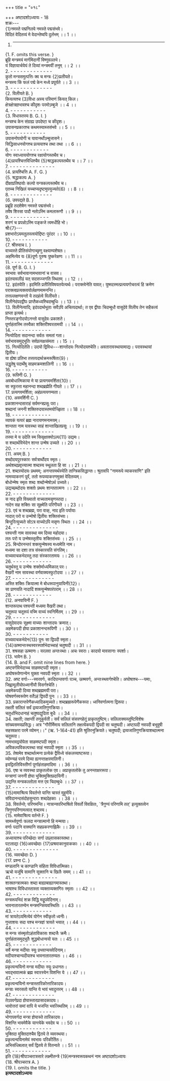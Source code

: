 +++
title = "०१८"

+++
अष्टादशोऽध्यायः - 18  
शक्रः---  
{1}नमस्ते पद्मनिलये नमस्ते पद्मसंभवे।  
विदितं वेदितव्यं मे वेदान्तेष्वपि दुर्लभम् ।। 1 ।।  
1. - - - - - - - - - - - -  
{1. F. omits this verse. }  
ब्रूहि मन्त्रमयं मार्गमिदानीं विष्णुवल्लभे।  
यं विज्ञायार्चयेयं ते दिव्यां मन्त्रमयीं तनुम् ।। 2 ।।  
2. - - - - - - - - - - - - -  
कुतो मन्त्रसमुत्पत्तिः क्व च मन्त्रः {2}प्रलीयते।  
मन्त्रस्य किं फलं पद्मे केन मध्ये प्रपूर्यते ।। 3 ।।  
3. - - - - - - - - - - - - -  
{2. विलीयते B. }  
कियत्यश्च {3}विधा अस्य परिमाणं कियत् किल।  
क्षेत्रक्षेत्रज्ञभावश्च कीदृशः परमोऽम्बुजे ।। 4 ।।  
4. - - - - - - - - - - -  
{3. विधास्तस्य B. G. I. }  
मन्त्रश्च केन संग्राह्य उपदेष्टा च कीदृशः।  
उपासनप्रकारश्च कथमस्याब्जसंभवे ।। 5 ।।  
5. - - - - - - - - - - -  
उपासनोपयोगी च यावानर्थोऽम्बुजासने।  
सिद्धिसाधनयोगश्च प्रत्ययाश्च तथा तथा ।। 6 ।।  
6. - - - - - - - - - - - -  
योगः स्वाध्याययोगश्च रक्षायोगस्तथैव च।  
{4}प्रायश्चित्तविधिश्चैव {5}श्राद्धकल्पस्तथैव च ।। 7 ।।  
7. - - - - - - - - - - - - - -  
{4. प्रायश्चित्ति A. F. G. }  
{5. श्रद्धाकल्पः A. }  
दीक्षाप्रतिष्ठयोः कल्पो यन्त्रकल्पस्तथैव च।  
एतच्च निखिलं यच्चाप्यदृष्टमुपयुज्यते{6} ।। 8 ।।  
8. - - - - - - - - - - - - -  
{6. उपपद्यते B. }  
प्रब्रूहि तदशेषेण नमस्ते पद्मसंभवे।  
तवैष शिरसा पादौ नतोऽस्मि कमलारूणौ ।। 9 ।।  
9. - - - - - - - - - - - -  
शरणं च प्रपन्नोऽस्मि पङ्कजे त्वमधीहि भो।  
श्रीः{7}---  
प्रशभारोऽयमतुलस्त्वयोद्दिष्टः पुरंदर ।। 10 ।।  
10. - - - - - - - - - - -  
{7. श्रीरुवाच I. }  
वाच्यस्ते प्रीतिसंयोगाच्छृणु वक्ष्याम्यशेषतः।  
अहमित्येव यः {8}पूर्णः पुरुषः पुष्करेक्षणः ।। 11 ।।  
11. - - - - - - - - - - - - -  
{8. पूर्ण B. G. I. }  
स्वभावः सर्वभावानामभावानां च वासव।  
इदंतयावलीढं यत् सदसज्जगति स्थितम् ।। 12 ।।  
12. इदंतयेति। इदमिति प्रतीतिविषयतयेत्यर्थः। पराक्त्वेनेति यावत्। युष्मदस्मत्प्रत्ययगोचरत्वं हि क्रमेण पराक्त्वप्रत्यक्त्वयोर्लक्षणमामनन्ति।  
तत्तल्लक्षणवन्तो ये तदहंत्वे विलीयते।  
विलीनेदंपदद्वीपः प्राप्तैकध्यश्चिदम्बुधिः ।। 13 ।।  
13. विलीनेत्यादि; इदंपदार्थभूताः सर्वेऽपि अचित्पदार्थाः; त एव द्वीपाः चिदम्बुधौ वासुदेवे विलीय तेन सहैकत्वं प्राप्ता इत्यर्थः।  
निस्तरङ्गोदयोऽनन्तो वासुदेवः प्रकाशते।  
पूर्णाहंतास्मि तस्यैका शक्तिरीश्वरतामयी ।। 14 ।।  
14. - - - - - - - - - - - -  
नित्योदिता सदानन्दा सर्वतः समतां गता।  
सर्वभावसमुद्भूतिः सर्वप्रत्यक्षसंमता ।। 15 ।।  
15. नित्योदितेति। उदयो द्विविधः---शान्तोदयः नित्योदयश्चेति। अवतारावस्थायामाद्यः। परावस्थायां द्वितीयः।  
या ह्येषा प्रतिभा तत्तत्पदार्थक्रमरूषिता{9}।  
उद्धृतेषु पदार्थेषु साहमक्रमशालिनी ।। 16 ।।  
16. - - - - - - - - - - -  
{9. रूपिणी G. }  
अवबोधात्मिकाया मे या प्रत्यगवमर्शिता{10}।  
सा स्फुरत्ता महानन्दा शब्दब्रह्मेति गीयते ।। 17 ।।  
17. प्रत्यगवमर्शिता; अहंप्रत्ययगम्यता।  
{10. अवमर्शिनी C. }  
प्रकाशानन्दसाराहं सर्वमन्त्रप्रसूः परा।  
शब्दानां जननी शक्तिरुदयास्तमयोज्झिता ।। 18 ।।  
18. - - - - - - - - - - - -  
व्यापकं यत्परं ब्रह्म नारायणमनामयम्।  
शान्तता नाम यावस्था साहं शान्ताखिलप्रसूः ।। 19 ।।  
19. - - - - - - - - - - - - -  
तस्या मे य उदेति स्म सिसृक्षाक्योऽल्प{11} उद्यमः।  
स शब्दार्थविभेदेन शान्त उन्मेष उच्यते ।। 20 ।।  
20. - - - - - - - - - - - -  
{11. अयम् B. }  
शब्दोदयपुरस्कारः सर्वत्रार्थोदय स्मृतः।  
अर्थशब्दप्रवृत्त्यात्मा शब्दस्य स्थूलता हि सा ।। 21 ।।  
21. शब्दस्योदयः प्रथमम्; अनन्तरमर्थस्येति तान्त्रिकसिद्धान्तः। श्रुतावपि "नामरूपे व्याकरवाणि" इति नामव्याकरणं पूर्वं, ततो रूपव्याकरणमुक्तं वेदितव्यम्।  
बोधोन्मेषः स्मृतः शब्दः शब्दोन्मेषोऽर्थ उच्यते।  
उद्यच्छब्दोदयः शक्तोः प्रथमः शान्ततात्मनः ।। 22 ।।  
22. - - - - - - - - - - - - -  
स नाद इति विख्यातो वाच्यतामसृणस्तदा।  
नादेन सह शक्तिः सा सूक्ष्मेति परिगीयते ।। 23 ।।  
23. एवं च शब्दब्रह्म, परा वाक्, नाद इति पर्यायाः  
नादात् परो य उन्मोषो द्वितीयः शक्तिसंभवः।  
बिन्दुरित्युच्यते सोऽत्र वाच्योऽपि मसृणः स्थितः ।। 24 ।।  
24. - - - - - - - - - - - - - -  
पश्यन्ती नाम सावस्था मम दिव्या महोदया।  
ततः परो य उन्मेषस्तृतीयः शक्तिसंभवः ।। 25 ।।  
25. बिन्दोरनन्तरं शक्त्युन्मेषस्य मध्यमेति नाम।  
मध्यमा सा दशा तत्र संस्कारयति संगतिम्।  
वाच्यवाचकभेदस्तु तदा संस्कारतामयः ।। 26 ।।  
26. - - - - - - - - - - - -  
चतुर्थस्तु य उन्मेषः शक्तेर्माध्यमिकात् परः।  
वैखरी नाम सावस्था वर्णवाक्यस्फुटोदया ।। 27 ।।  
27. - - - - - - - - - - - - -  
अस्ति शक्तिः क्रियात्मा मे बोधरूपानुयायिनी{12}।  
सा प्राणयति नादादिं शक्त्युन्मेषपरंपराम् ।। 28 ।।  
28. - - - - - - - - - - - -  
{12. अनपायिनी F. }  
शान्तरूपाथ पश्यन्ती मध्यमा वैखरी तथा।  
चतूरूपा चतूरूपं वच्मि वाच्यं स्वनिर्मितम् ।। 29 ।।  
29. - - - - - - - - - - - - -  
वासुदेवादयः सूक्ष्मा वाच्याः शान्तादयः क्रमात्।  
अहमेकपदी ज्ञेया प्रकाशानन्दरूपिणी ।। 30 ।।  
30. - - - - - - - - - - -  
वाच्यवाचकभेदेन{13} पुनः सा द्विपदी स्मृता।  
{14}ऊष्मान्तःस्थस्वरस्पर्शभेदाच्चाहं चतुष्पदी ।। 31 ।।  
31. शषसहा ऊष्माणः। यरलवा अन्तःस्थाः। अचः स्वराः। कादयो मावसानाः स्पर्शाः।  
{13. भावेन B. }  
{14. B. and F. omit nine lines from here. }  
अष्टवर्गविभेदाच्च साहमष्टपदी स्मृता।  
अघोषरूपेणान्येन युक्ता नवपदी स्मृता ।। 32 ।।  
32. अष्ट वर्गाः---स्वरवर्गः, कादिपान्तवर्गाः पञ्च, ऊष्मवर्गः, अन्तःस्थवर्गश्चेति। अघोषाश्च---यमाः, जिह्वामूलीयोपध्मानीयौ विसर्गश्चेति।  
अहमेकपदी दिव्या शब्दब्रह्ममयी परा।  
घोषवर्णस्वरूपेण वर्तेऽहं द्विपदी पुनः ।। 33 ।।  
33. प्रकारान्तरेणैकध्यादिकमुच्यते। शब्दब्रह्मरूपेणैकरूपा। ध्वनिवर्णात्मना द्विरूपा।  
तक्षती सलिलं सर्वं द्रव्यजातिगुणक्रियाः।  
चतुर्धाभिदधानाहं चतुष्पद्युदिता बुधैः ।। 34 ।।  
34. तक्षती; तक्षन्ती तनूकुर्वती। सर्वं सलिलं संसरणहेतुं प्राकृततुष्टिम्। सलिलाक्यस्तुष्टिविशेषः सांख्यसमयप्रसिद्धः। अत्र "गौरीर्मिमाय सलिलानि तक्षत्येकपदी द्विपदी सा चतुष्पदी। अष्टापदी नवपदी बभूवुषी सहस्राक्षरा परमे व्योमन्।।" (ऋ. 1-164-41) इति श्रुतिरनुक्रियते। चतुष्पदी; द्रव्यजातिगुणक्रियाशब्दात्मना चतूरूपा।  
नामभावद्वयोपेता साहमष्टपदी स्मृता।  
अविकल्पविकल्पस्था साहं नवपदी स्मृता ।। 35 ।।  
35. तेषामेव शब्दार्थात्मना प्रत्येकं द्वैविध्ये संकलय्याष्टरूपा।  
व्योम्न्यहं परमे दिव्या ह्यनन्ताक्षरमालिनी।  
इयद्विततिविस्तीर्णा पूर्णाहंताहमादिमा ।। 36 ।।  
36. एषा च व्यवस्था प्राकृतलोक एव। अप्राकृतलोके तु अनन्ताक्षररूपा।  
मन्त्राणां जननी ज्ञेया भुक्तिमुक्तिप्रदायिनी।  
उद्यन्ति मन्त्रकल्लोला मत्त एव चिदम्बुधेः ।। 37 ।।  
37. - - - - - - - - - - - - -  
{15}मामाश्रित्य विवर्तन्ते यान्ति चास्तं मुहुर्मयि।  
संविदानन्दसंदोहसुन्दराः शब्ददेहकाः ।। 38 ।।  
38. विवर्तन्ते; परिणमन्ति। नात्रान्यपरिभाषितो विवर्तो विवक्षितः, `त्रैगुण्यं परिणामि तत्' इत्युक्तत्वेन त्रिगुणपरिणामत्वात् शब्दस्य।  
{15. मामेवाश्रित्य वर्तन्ते F. }  
सामर्थ्यपूर्णाः फलदा मन्त्रात्मानो हि मन्मयाः।  
वर्णाः पदानि वाक्यानि सहप्रकरणाह्निकैः ।। 39 ।।  
39. - - - - - - - - - - - - -  
अध्यायाश्च परिच्छेदाः सर्गा उछ्वासकास्तथा।  
पटलाद्या {16}अवच्छेदाः {17}प्रश्रवाकानुवाककाः ।। 40 ।।  
40. - - - - - - - - - - - - - -  
{16. व्यवच्छेदाः D. }  
{17. प्रश्ना C. }  
मण्डलानि च काण्डानि संहिता विविधात्मिकाः।  
ऋचो यजूंषि सामानि सूक्तानि च खिलैः समम् ।। 41 ।।  
41. - - - - - - - - - - - - - -  
शास्रतन्त्रात्मकाः शब्दा बाह्याबाह्यागमास्तथा।  
भाषाश्च विविधास्तास्ता व्यक्ताव्यक्तगिरः स्मृताः ।। 42 ।।  
42. - - - - - - - - - - - - -  
मन्त्ररूपभिदं शक्र विद्धि मद्रूपवेदिनाम्।  
भावनातारतम्येन मन्त्रमन्त्रिव्यवस्थितिः ।। 43 ।।  
43. - - - - - - - - - - - -  
मां त्रायतेऽयमित्येवं योगेन स्वीकृतो ध्वनीः।  
गुप्ताशयः सदा यश्च मन्त्रज्ञं त्रायते भयात् ।। 44 ।।  
44. - - - - - - - - - - - - -  
स मन्त्रः संस्मृतोऽहंताविकासः शब्दजैः क्रमैः।  
पूर्णाहंतासमुद्भूतैः शुद्धबोधान्वयो यतः ।। 45 ।।  
45. - - - - - - - - - - - -  
सर्वे मन्त्रा मदीयाः स्युः प्रभवाप्ययवेदिनाम्।  
मदीयाश्चान्यदीयाश्च भावनातारतम्यतः ।। 46 ।।  
46. - - - - - - - - - - - -  
प्रकृत्यन्वयिनो मन्त्रा मदीयाः स्युः प्रधानतः।  
भवद्भावात्मकं ब्रह्म स्वारस्येन विशन्ति ये ।। 47 ।।  
47. - - - - - - - - - - - - -  
प्रकृत्यन्वयिनो मन्त्रास्तारिकोत्तारिकादयः।  
मन्त्राः स्वरसतो यान्ति ये भावं भवदुत्तरम् ।। 48 ।।  
47. - - - - - - - - - - - - -  
तेऽपवर्गप्रदा ज्ञेयास्तारप्रासादकादयः।  
भावोत्तरां समां वापि ये भजन्ति भवत्स्थितिम् ।। 49 ।।  
49. - - - - - - - - - - - - -  
भोगापवर्गदा मन्त्रा ज्ञेयास्ते तारिकादयः।  
विशन्ति भावमेवैके यान्त्येके भवदेव च ।। 50 ।।  
50. - - - - - - - - - - - -  
भुक्तिदा मुक्तिदाश्चैव द्वितये ते व्यवस्थया।  
प्रकृत्यन्वयिनामेवं स्वभावः परिकीर्तितः।  
अभिसंधिबलात् सर्वं द्वितये ते वितन्वते ।। 51 ।।  
51. - - - - - - - - - - - -  
इति {18}श्रीपाञ्चरात्रसारे लक्ष्मीतन्त्रे {19}मन्त्रस्वरूपकथनं नाम अष्टादशोऽध्यायः  
{18. श्रीपञ्चरात्र A. }  
{19. I. omits the title. }  
********इत्यष्टादशोऽध्यायः********